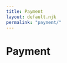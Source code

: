 ```yaml
---
title: Payment
layout: default.njk
permalink: "payment/"
---
```


<script src="https://js.stripe.com/v3/"></script>
<script src="/js/stripe.js"></script>

<style>

  @media screen and (max-width: 1200px) {

  }
  
  @media screen and (max-width: 600px) {

  }



</style>

<div id="payment-container" class="container">
  <div id="header">
    <h1>Payment</h1>
    <div class="separator"></div>
  </div>

  <div id="payment-form" class="container">
  </div>
      
  </form>
</div>
